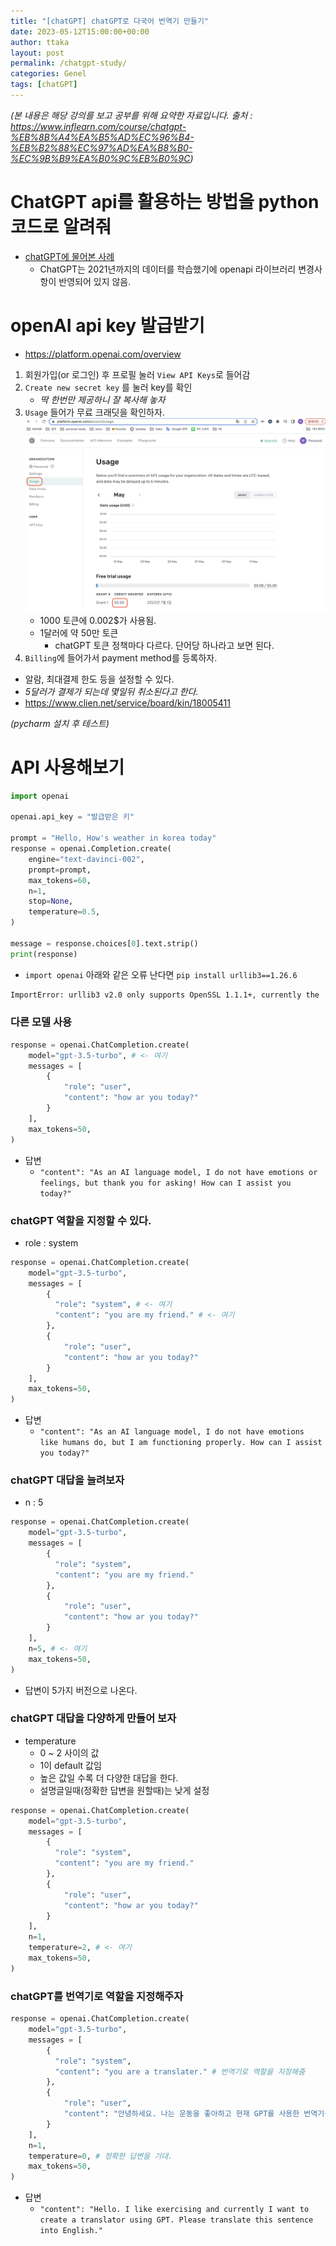 ```yaml
---
title: "[chatGPT] chatGPT로 다국어 번역기 만들기"
date: 2023-05-12T15:00:00+00:00
author: ttaka
layout: post
permalink: /chatgpt-study/
categories: Genel
tags: [chatGPT]
---
```


_(본 내용은 해당 강의를 보고 공부를 위해 요약한 자료입니다. 출처 : https://www.inflearn.com/course/chatgpt-%EB%8B%A4%EA%B5%AD%EC%96%B4-%EB%B2%88%EC%97%AD%EA%B8%B0-%EC%9B%B9%EA%B0%9C%EB%B0%9C)_


# ChatGPT api를 활용하는 방법을 python 코드로 알려줘
- [chatGPT에 물어본 사례](https://sharegpt.com/c/Voyxd7j)
  - ChatGPT는 2021년까지의 데이터를 학습했기에 openapi 라이브러리 변경사항이 반영되어 있지 않음.

# openAI api key 발급받기
- https://platform.openai.com/overview
1. 회원가입(or 로그인) 후 프로필 눌러 `View API Keys`로 들어감
2. `Create new secret key` 를 눌러 key를 확인
    - _딱 한번만 제공하니 잘 복사해 놓자_
3. `Usage` 들어가 무료 크래딧을 확인하자.
  ![](../assets/images/chatgpt/openai-credit.png)
    - 1000 토큰에 0.002$가 사용됨.
    - 1달러에 약 50만 토큰
      - chatGPT 토큰 정책마다 다르다. 단어당 하나라고 보면 된다.
4. `Billing`에 들어가서 payment method를 등록하자.
  - 알람, 최대결제 한도 등을 설정할 수 있다.
  - _5달러가 결제가 되는데 몇일뒤 취소된다고 한다._ 
   - https://www.clien.net/service/board/kin/18005411

_(pycharm 설치 후 테스트)_
# API 사용해보기
```py
import openai

openai.api_key = "발급받은 키"

prompt = "Hello, How's weather in korea today"
response = openai.Completion.create(
    engine="text-davinci-002",
    prompt=prompt,
    max_tokens=60,
    n=1,
    stop=None,
    temperature=0.5,
)

message = response.choices[0].text.strip()
print(response)
```
- `import openai` 아래와 같은 오류 난다면 `pip install urllib3==1.26.6`
```cmd
ImportError: urllib3 v2.0 only supports OpenSSL 1.1.1+, currently the 'ssl' module is compiled with LibreSSL 2.8.3.
```

### 다른 모델 사용
``` py
response = openai.ChatCompletion.create(
    model="gpt-3.5-turbo", # <- 여기
    messages = [
        {
            "role": "user",
            "content": "how ar you today?"
        }
    ],
    max_tokens=50,
)
```
- 답변 
  - `"content": "As an AI language model, I do not have emotions or feelings, but thank you for asking! How can I assist you today?"`


### chatGPT 역할을 지정할 수 있다.
- role : system
```py
response = openai.ChatCompletion.create(
    model="gpt-3.5-turbo",
    messages = [
        {
          "role": "system", # <- 여기
          "content": "you are my friend." # <- 여기
        },
        {
            "role": "user",
            "content": "how ar you today?"
        }
    ],
    max_tokens=50,
)
```
- 답변
  - `"content": "As an AI language model, I do not have emotions like humans do, but I am functioning properly. How can I assist you today?"`
### chatGPT 대답을 늘려보자
- n : 5
```py
response = openai.ChatCompletion.create(
    model="gpt-3.5-turbo",
    messages = [
        {
          "role": "system",
          "content": "you are my friend."
        },
        {
            "role": "user",
            "content": "how ar you today?"
        }
    ],
    n=5, # <- 여기
    max_tokens=50,
)
```
- 답변이 5가지 버전으로 나온다.

### chatGPT 대답을 다양하게 만들어 보자
- temperature
  - 0 ~ 2 사이의 값
  - 1이 default 값임
  - 높은 값일 수록 더 다양한 대답을 한다.
  - 설명글일때(정확한 답변을 원할때)는 낮게 설정

```py
response = openai.ChatCompletion.create(
    model="gpt-3.5-turbo",
    messages = [
        {
          "role": "system",
          "content": "you are my friend."
        },
        {
            "role": "user",
            "content": "how ar you today?"
        }
    ],
    n=1,
    temperature=2, # <- 여기
    max_tokens=50,
)
```

### chatGPT를 번역기로 역할을 지정해주자
```py
response = openai.ChatCompletion.create(
    model="gpt-3.5-turbo",
    messages = [
        {
          "role": "system",
          "content": "you are a translater." # 번역기로 역할을 지정해줌
        },
        {
            "role": "user",
            "content": "안녕하세요. 나는 운동을 좋아하고 현재 GPT를 사용한 번역기를 만들어 보고 싶습니다. 이 문장을 영어로 번역해 주세요" # 나의 질문
        }
    ],
    n=1,
    temperature=0, # 정확한 답변을 기대.
    max_tokens=50,
)
```
- 답변 
  - `"content": "Hello. I like exercising and currently I want to create a translator using GPT. Please translate this sentence into English."`

